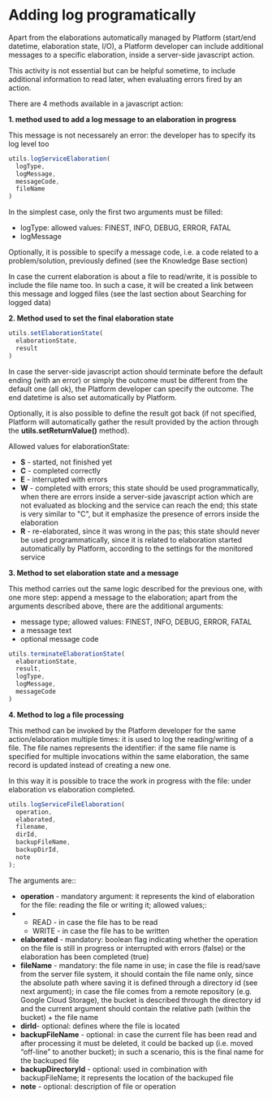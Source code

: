 # Adding log programatically

Apart from the elaborations automatically managed by Platform \(start/end datetime, elaboration state, I/O\), a Platform developer can include additional messages to a specific elaboration, inside a server-side javascript action.

This activity is not essential but can be helpful sometime, to include additional information to read later, when evaluating errors fired by an action.

There are 4 methods available in a javascript action:

**1. method used to add a log message to an elaboration in progress**

This message is not necessarely an error: the developer has to specify its log level too

```javascript
utils.logServiceElaboration(
  logType,
  logMessage,
  messageCode,
  fileName
)
```

In the simplest case, only the first two arguments must be filled:

* logType: allowed values: FINEST, INFO, DEBUG, ERROR, FATAL
* logMessage

Optionally, it is possible to specify a message code, i.e. a code related to a problem/solution, previously defined \(see the Knowledge Base section\)

In case the current elaboration is about a file to read/write, it is possible to include the file name too. In such a case, it will be created a link between this message and logged files \(see the last section about Searching for logged data\)

**2. Method used to set the final elaboration state**

```javascript
utils.setElaborationState(
  elaborationState,
  result
)
```

In case the server-side javascript action should terminate before the default ending \(with an error\) or simply the outcome must be different from the default one \(all ok\), the Platform developer can specify the outcome. The end datetime is also set automatically by Platform.

Optionally, it is also possible to define the result got back \(if not specified, Platform will automatically gather the result provided by the action through the **utils.setReturnValue\(\)** method\).

Allowed values for elaborationState:

* **S** - started, not finished yet
* **C** - completed correctly
* **E** - interrupted with errors
* **W** - completed with errors; this state should be used programmatically, when there are errors inside a server-side javascript action which are not evaluated as blocking and the service can reach the end; this state is very similar to "C", but it emphasize the presence of errors inside the elaboration
* **R** - re-elaborated, since it was wrong in the pas; this state should never be used programmatically, since it is related to elaboration started automatically by Platform, according to the settings for the monitored service

**3. Method to set elaboration state and a message**

This method carries out the same logic described for the previous one, with one more step: append a message to the elaboration; apart from the arguments described above, there are the additional arguments:

* message type; allowed values: FINEST, INFO, DEBUG, ERROR, FATAL
* a message text
* optional message code

```javascript
utils.terminateElaborationState(
  elaborationState,
  result,
  logType, 
  logMessage,
  messageCode
)
```

**4. Method to log a file processing**

This method can be invoked by the Platform developer for the same action/elaboration multiple times: it is used to log the reading/writing of a file. The file names represents the identifier: if the same file name is specified for multiple invocations within the same elaboration, the same record is updated instead of creating a new one.

In this way it is possible to trace the work in progress with the file: under elaboration vs elaboration completed.

```javascript
utils.logServiceFileElaboration(
  operation,
  elaborated,
  filename,
  dirId,
  backupFileName,
  backupDirId,
  note
);
```

The arguments are::

* **operation** - mandatory argument: it represents the kind of elaboration for the file: reading the file or writing it; allowed values;:
* * READ - in case the file has to be read
  * WRITE - in case the file has to be written
* **elaborated** - mandatory: boolean flag indicating whether the operation on the file is still in progress or interrupted with errors \(false\) or the elaboration has been completed \(true\)
* **fileName** - mandatory: the file name in use; in case the file is read/save from the server file system, it should contain the file name only, since the absolute path where saving it is defined through a directory id \(see next argument\); in case the file comes from a remote repository \(e.g. Google Cloud Storage\), the bucket is described through the directory id and the current argument should contain the relative path \(within the bucket\) + the file name
* **dirId**- optional: defines where the file is located
* **backupFileName** - optional: in case the current file has been read and after processing it must be deleted, it could be backed up \(i.e. moved “off-line” to another bucket\); in such a scenario, this is the final name for the backuped file
* **backupDirectoryId** - optional: used in combination with backupFileName; it represents the location of the backuped file
* **note** - optional: description of file or operation

